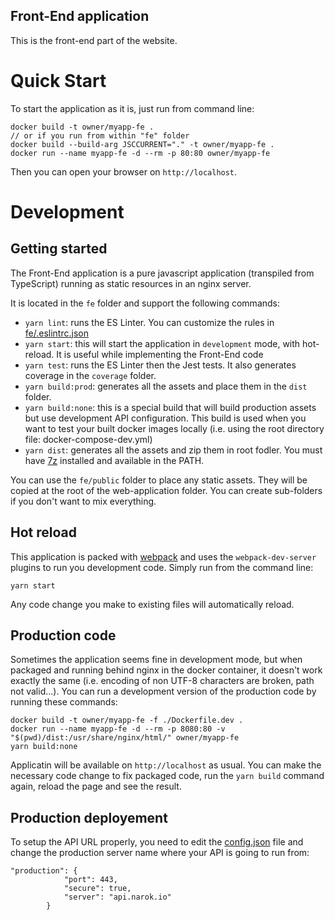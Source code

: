 Front-End application
---

This is the front-end part of the website.

# Quick Start
To start the application as it is, just run from command line:
```
docker build -t owner/myapp-fe .
// or if you run from within "fe" folder
docker build --build-arg JSCCURRENT="." -t owner/myapp-fe .
docker run --name myapp-fe -d --rm -p 80:80 owner/myapp-fe
```
Then you can open your browser on `http://localhost`.


# Development
## Getting started
The Front-End application is a pure javascript application (transpiled from TypeScript) running as static resources in an nginx server.

It is located in the `fe` folder and support the following commands:
- `yarn lint`: runs the ES Linter. You can customize the rules in [fe/.eslintrc.json](.eslintrc.json)
- `yarn start`: this will start the application in `development` mode, with hot-reload. It is useful while implementing the Front-End code
- `yarn test`: runs the ES Linter then the Jest tests. It also generates coverage in the `coverage` folder.
- `yarn build:prod`: generates all the assets and place them in the `dist` folder.
- `yarn build:none`: this is a special build that will build production assets but use development API configuration. This build is used when you want to test your built docker images locally (i.e. using the root directory file: docker-compose-dev.yml)
- `yarn dist`: generates all the assets and zip them in root fodler. You must have [7z](https://www.7-zip.org/) installed and available in the PATH.

You can use the `fe/public` folder to place any static assets. They will be copied at the root of the web-application folder. You can create sub-folders if you don't want to mix everything.


## Hot reload

This application is packed with [webpack](https://webpack.js.org/) and uses the `webpack-dev-server` plugins to run you development code.
Simply run from the command line:
```
yarn start
```
Any code change you make to existing files will automatically reload. 

## Production code
Sometimes the application seems fine in development mode, but when packaged and running behind nginx in the docker container, it doesn't work exactly the same (i.e. encoding of non UTF-8 characters are broken, path not valid...). You can run a development version of the production code by running these commands:
```
docker build -t owner/myapp-fe -f ./Dockerfile.dev .
docker run --name myapp-fe -d --rm -p 8080:80 -v "$(pwd)/dist:/usr/share/nginx/html/" owner/myapp-fe
yarn build:none
```
Applicatin will be available on `http://localhost` as usual. You can make the necessary code change to fix packaged code, run the `yarn build` command again, reload the page and see the result.

## Production deployement
To setup the API URL properly, you need to edit the [config.json](./src/services/config/config.json) file and change the production server name where your API is going to run from:
```
"production": {
            "port": 443,
            "secure": true,
            "server": "api.narok.io"
        }
```
